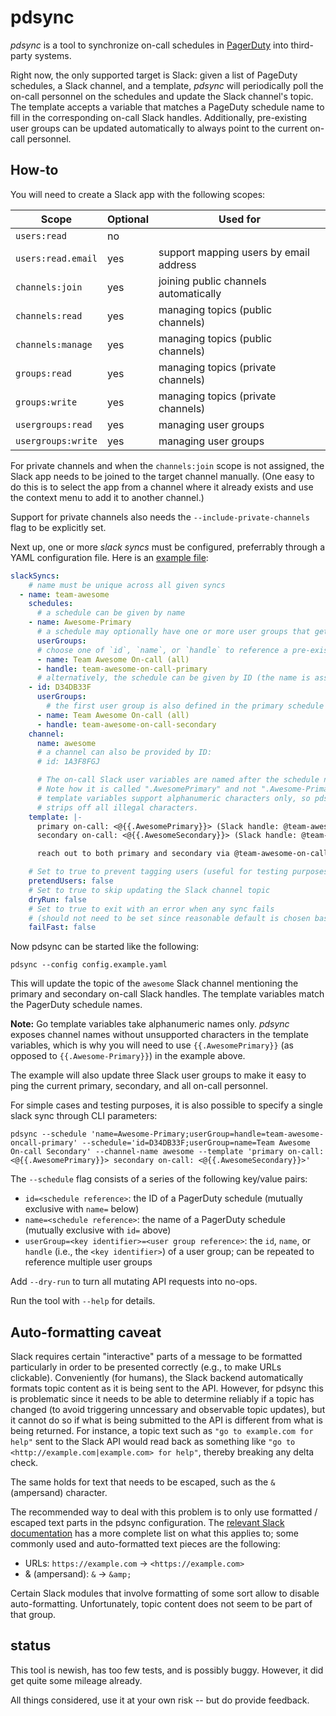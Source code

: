 # pdsync

_pdsync_ is a tool to synchronize on-call schedules in [PagerDuty](https://www.pagerduty.com/) into third-party systems.

Right now, the only supported target is Slack: given a list of PageDuty schedules, a Slack channel, and a template, _pdsync_ will periodically poll the on-call personnel on the schedules and update the Slack channel's topic. The template accepts a variable that matches a PageDuty schedule name to fill in the corresponding on-call Slack handles. Additionally, pre-existing user groups can be updated automatically to always point to the current on-call personnel.

## How-to

You will need to create a Slack app with the following scopes:

| Scope              | Optional | Used for                               |
|--------------------|----------|----------------------------------------|
| `users:read`       | no       |                                        |
| `users:read.email` | yes      | support mapping users by email address |
| `channels:join`    | yes      | joining public channels automatically  |
| `channels:read`    | yes      | managing topics (public channels)      |
| `channels:manage`  | yes      | managing topics (public channels)      |
| `groups:read`      | yes      | managing topics (private channels)     |
| `groups:write`     | yes      | managing topics (private channels)     |
| `usergroups:read`  | yes      | managing user groups                   |
| `usergroups:write` | yes      | managing user groups                   |

For private channels and when the `channels:join` scope is not assigned, the Slack app needs to be joined to the target channel manually. (One easy to do this is to select the app from a channel where it already exists and use the context menu to add it to another channel.)

Support for private channels also needs the `--include-private-channels` flag to be explicitly set.

Next up, one or more _slack syncs_ must be configured, preferrably through a YAML configuration file. Here is an [example file](config.example.yaml):

```yaml
slackSyncs:
    # name must be unique across all given syncs
  - name: team-awesome
    schedules:
      # a schedule can be given by name
    - name: Awesome-Primary
      # a schedule may optionally have one or more user groups that get updated with the on-call personnel
      userGroups:
      # choose one of `id`, `name`, or `handle` to reference a pre-existing user group
      - name: Team Awesome On-call (all)
      - handle: team-awesome-on-call-primary
      # alternatively, the schedule can be given by ID (the name is assumed to be Awesome-Secondary and referenced in the template below)
    - id: D34DB33F
      userGroups:
        # the first user group is also defined in the primary schedule above
      - name: Team Awesome On-call (all)
      - handle: team-awesome-on-call-secondary
    channel:
      name: awesome
      # a channel can also be provided by ID:
      # id: 1A3F8FGJ

      # The on-call Slack user variables are named after the schedule names.
      # Note how it is called ".AwesomePrimary" and not ".Awesome-Primary" because Go
      # template variables support alphanumeric characters only, so pdsync
      # strips off all illegal characters.
    template: |-
      primary on-call: <@{{.AwesomePrimary}}> (Slack handle: @team-awesome-on-call-primary)
      secondary on-call: <@{{.AwesomeSecondary}}> (Slack handle: @team-awesome-on-call-secondary)

      reach out to both primary and secondary via @team-awesome-on-call

    # Set to true to prevent tagging users (useful for testing purposes)
    pretendUsers: false
    # Set to true to skip updating the Slack channel topic
    dryRun: false
    # Set to true to exit with an error when any sync fails
    # (should not need to be set since reasonable default is chosen based on whether daemon mode is used)
    failFast: false
```

Now pdsync can be started like the following:

```shell
pdsync --config config.example.yaml
```

This will update the topic of the `awesome` Slack channel mentioning the primary and secondary on-call Slack handles. The template variables match the PagerDuty schedule names.

**Note:** Go template variables take alphanumeric names only. _pdsync_ exposes channel names without unsupported characters in the template variables, which is why you will need to use `{{.AwesomePrimary}}` (as opposed to `{{.Awesome-Primary}}`) in the example above.

The example will also update three Slack user groups to make it easy to ping the current primary, secondary, and all on-call personnel.

For simple cases and testing purposes, it is also possible to specify a single slack sync through CLI parameters:

```shell
pdsync --schedule 'name=Awesome-Primary;userGroup=handle=team-awesome-oncall-primary' --schedule='id=D34DB33F;userGroup=name=Team Awesome On-call Secondary' --channel-name awesome --template 'primary on-call: <@{{.AwesomePrimary}}> secondary on-call: <@{{.AwesomeSecondary}}>'
```

The `--schedule` flag consists of a series of the following key/value pairs:

- `id=<schedule reference>`: the ID of a PagerDuty schedule (mutually exclusive with `name=` below)
- `name=<schedule reference>`: the name of a PagerDuty schedule (mutually exclusive with `id=` above)
- `userGroup=<key identifier>=<user group reference>`: the `id`, `name`, or `handle` (i.e., the `<key identifier>`) of a user group; can be repeated to reference multiple user groups

Add `--dry-run` to turn all mutating API requests into no-ops.

Run the tool with `--help` for details.

## Auto-formatting caveat

Slack requires certain "interactive" parts of a message to be formatted particularly in order to be presented correctly (e.g., to make URLs clickable). Conveniently (for humans), the Slack backend automatically formats topic content as it is being sent to the API. However, for pdsync this is problematic since it needs to be able to determine reliably if a topic has changed (to avoid triggering unncessary and observable topic updates), but it cannot do so if what is being submitted to the API is different from what is being returned. For instance, a topic text such as `"go to example.com for help"` sent to the Slack API would read back as something like `"go to <http://example.com|example.com> for help"`, thereby breaking any delta check.

The same holds for text that needs to be escaped, such as the `&` (ampersand) character.

The recommended way to deal with this problem is to only use formatted / escaped text parts in the pdsync configuration. The [relevant Slack documentation](https://api.slack.com/reference/surfaces/formatting) has a more complete list on what this applies to; some commonly used and auto-formatted text pieces are the following:

- URLs: `https://example.com` -> `<https://example.com>`
- & (ampersand): `&` -> `&amp;`

Certain Slack modules that involve formatting of some sort allow to disable auto-formatting. Unfortunately, topic content does not seem to be part of that group.

## status

This tool is newish, has too few tests, and is possibly buggy. However, it did get quite some mileage already.

All things considered, use it at your own risk -- but do provide feedback.
